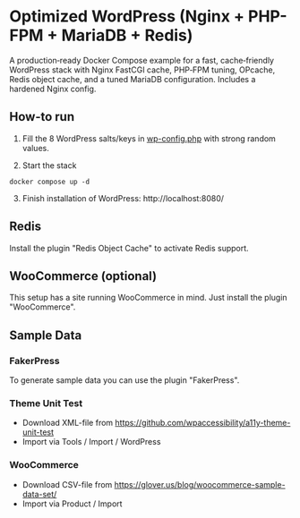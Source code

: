 # Optimized WordPress (Nginx + PHP-FPM + MariaDB + Redis)

A production‑ready Docker Compose example for a fast, cache‑friendly WordPress stack with Nginx FastCGI cache, PHP‑FPM tuning, OPcache, Redis object cache, and a tuned MariaDB configuration. Includes a hardened Nginx config.

## How-to run
1) Fill the 8 WordPress salts/keys in [wp-config.php](./php/wp-config.php) with strong random values.

2) Start the stack
```shell
docker compose up -d
```

3) Finish installation of WordPress: http://localhost:8080/

## Redis
Install the plugin "Redis Object Cache" to activate Redis support.

## WooCommerce (optional)
This setup has a site running WooCommerce in mind. Just install the plugin "WooCommerce".

## Sample Data

### FakerPress
To generate sample data you can use the plugin "FakerPress".

### Theme Unit Test
* Download XML-file from https://github.com/wpaccessibility/a11y-theme-unit-test
* Import via Tools / Import / WordPress

### WooCommerce
* Download CSV-file from https://glover.us/blog/woocommerce-sample-data-set/
* Import via Product / Import